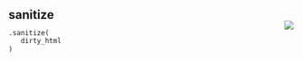 #



## sanitize
<p align="right" style="margin-top:-20px;margin-bottom:-15px;"><a href="https://github.com/swelcker/U2D_MSA_SDK/tree/0.0.7/u2d_msa_sdk/utils/htmlutils.py/#L7"><img src="https://img.shields.io/badge/-source-cccccc?style=flat&logo=github"></a></p>

```python
.sanitize(
   dirty_html
)
```

